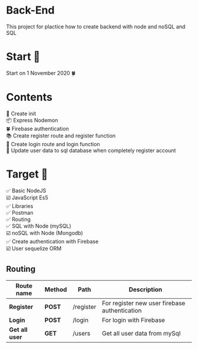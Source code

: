 # Back-End

This project for plactice how to create backend with node and noSQL and SQL

# Start 🚀

Start on 1 November 2020 🍀

# Contents

🚀 Create init<br/>
📦 Express Nodemon<br/>
🍀 Firebase authentication<br/>
📚 Create register route and register function<br/>
🔐 Create login route and login function<br/>
🔐 Update user data to sql database when completely register account<br/>

# Target 🎯

✅ Basic NodeJS<br/>
☑️ JavaScript Es5<br/>
✅ Libraries<br/>
✅ Postman<br/>
✅ Routing<br/>
✅ SQL with Node (mySQL)<br/>
☑️ noSQL with Node (Mongodb)<br/>
✅ Create authentication with Firebase<br/>
☑️ User sequelize ORM

## Routing

| Route name       | Method   | Path      | Description                                   |
| ---------------- | -------- | --------- | --------------------------------------------- |
| **Register**     | **POST** | /register | For register new user firebase authentication |
| **Login**        | **POST** | /login    | For login with Firebase                       |
| **Get all user** | **GET**  | /users    | Get all user data from mySql                  |
